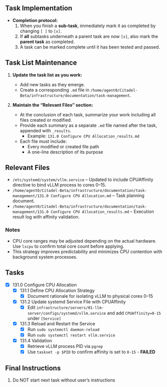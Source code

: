 ## Task Implementation
- **Completion protocol:**  
  1. When you finish a **sub‑task**, immediately mark it as completed by changing `[ ]` to `[x]`.  
  2. If **all** subtasks underneath a parent task are now `[x]`, also mark the **parent task** as completed.  
  3. A task can be marked complete until it has been tested and passed.

## Task List Maintenance

1. **Update the task list as you work:**
   - Add new tasks as they emerge.
   - Create a corresponding `.md` file in `/home/agent0/Citadel-Beta/infrastructure/documentation/task-management`.

2. **Maintain the “Relevant Files” section:**
   - At the conclusion of each task, summarize your work including all files created or modified.
   - Provide each summary as a separate `.md` file named after the task, appended with `_results`.  
     - Example: `131.0 Configure CPU Allocation_results.md`
   - Each file must include:
     - Every modified or created file path
     - A one-line description of its purpose

## Relevant Files

- `/etc/systemd/system/vllm.service` – Updated to include CPUAffinity directive to bind vLLM process to cores 0–15.
- `/home/agent0/Citadel-Beta/infrastructure/documentation/task-management/131.0 Configure CPU Allocation.md` – Task planning document.
- `/home/agent0/Citadel-Beta/infrastructure/documentation/task-management/131.0 Configure CPU Allocation_results.md` – Execution result log with affinity validation.

### Notes

- CPU core ranges may be adjusted depending on the actual hardware. Use `lscpu` to confirm total core count before applying.
- This strategy improves predictability and minimizes CPU contention with background system processes.

## Tasks

- [x] 131.0 Configure CPU Allocation
  - [x] 131.1 Define CPU Allocation Strategy
    - [x] Document rationale for isolating vLLM to physical cores 0–15
  - [x] 131.2 Update systemd Service File with CPUAffinity
    - [x] Edit `infrastructure/servers/01-llm-server/configs/systemd/vllm.service` and add `CPUAffinity=0-15` under `[Service]`
  - [x] 131.3 Reload and Restart the Service
    - [x] Run `sudo systemctl daemon-reload`
    - [x] Run `sudo systemctl restart vllm.service`
  - [x] 131.4 Validation
    - [x] Retrieve vLLM process PID via `pgrep`
    - [x] Use `taskset -p $PID` to confirm affinity is set to `0-15` - **FAILED**

## Final Instructions

1. Do NOT start next task without user’s instructions
